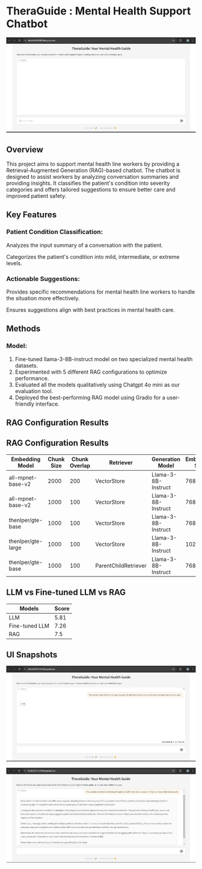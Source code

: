 # TheraGuide : Mental Health Support Chatbot

![TheraGuide UI](UI_images/1.jpg)

## Overview

This project aims to support mental health line workers by providing a Retrieval-Augmented Generation (RAG)-based chatbot. The chatbot is designed to assist workers by analyzing conversation summaries and providing insights. It classifies the patient's condition into severity categories and offers tailored suggestions to ensure better care and improved patient safety.

## Key Features

### Patient Condition Classification:

Analyzes the input summary of a conversation with the patient.

Categorizes the patient's condition into mild, intermediate, or extreme levels.

### Actionable Suggestions:

Provides specific recommendations for mental health line workers to handle the situation more effectively.

Ensures suggestions align with best practices in mental health care.

## Methods
### Model: 
1. Fine-tuned llama-3-8B-instruct model on two specialized mental health datasets.
2. Experimented with 5 different RAG configurations to optimize performance.
3. Evaluated all the models qualitatively using Chatgpt 4o mini as our evaluation tool.
4. Deployed the best-performing RAG model using Gradio for a user-friendly interface.

## RAG Configuration Results

## RAG Configuration Results

| **Embedding Model**          | **Chunk Size** | **Chunk Overlap** | **Retriever**        | **Generation Model**      | **Embedding Size** | **Changes Made**            | **Score** |
|------------------------------|----------------|-------------------|----------------------|---------------------------|--------------------|----------------------------|-----------|
| all-mpnet-base-v2            | 2000           | 200               | VectorStore          | Llama-3-8B-Instruct       | 768                | Base Model                 | 7.06      |
| all-mpnet-base-v2            | 1000           | 100               | VectorStore          | Llama-3-8B-Instruct       | 768                | Reduced chunk size         | 7.18      |
| thenlper/gte-base            | 1000           | 100               | VectorStore          | Llama-3-8B-Instruct       | 768                | Different embedding model  | 7.5       |
| thenlper/gte-large           | 1000           | 100               | VectorStore          | Llama-3-8B-Instruct       | 1024               | Different embedding model  | 7.48      |
| thenlper/gte-base            | 1000           | 100               | ParentChildRetriever | Llama-3-8B-Instruct       | 768                | Different retriever        | 6.86      |

## LLM vs Fine-tuned LLM vs RAG
| **Models**        | **Score** |
|-------------------|-----------|
| LLM               | 5.81      |
| Fine-tuned LLM    | 7.26      |
| RAG               | 7.5       |

## UI Snapshots

![TheraGuide UI](UI_images/2.jpg)

![TheraGuide UI](UI_images/3.jpg)

